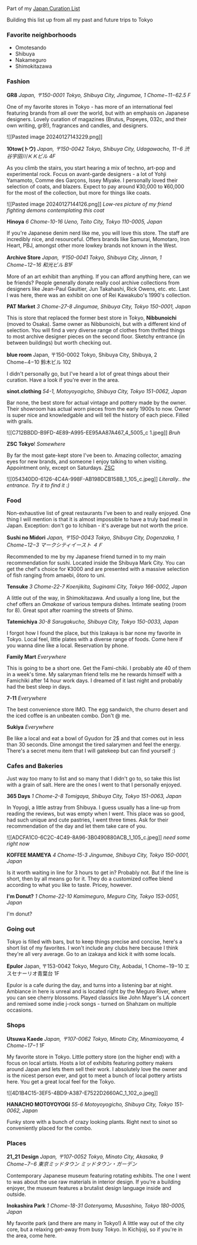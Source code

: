 Part of my [Japan Curation List](japan.md)

Building this list up from all my past and future trips to Tokyo
### Favorite neighborhoods
- Omotesando
- Shibuya
- Nakameguro
- Shimokitazawa
### Fashion

**GR8**
*Japan, 〒150-0001 Tokyo, Shibuya City, Jingumae, 1 Chome−11−62.5 F*

One of my favorite stores in Tokyo - has more of an international feel featuring brands from all over the world, but with an emphasis on Japanese designers. Lovely curation of magazines (Brutus, Popeyes, 032c, and their own writing, gr8!), fragrances and candles, and designers.

![[Pasted image 20240127143229.png]]

**10tow(トウ)**
*Japan, 〒150-0042 Tokyo, Shibuya City, Udagawacho, 11−6 渋谷宇田川ＫＫビル 4F*

As you climb the stairs, you start hearing a mix of techno, art-pop and experimental rock. Focus on avant-garde designers - a lot of Yohji Yamamoto, Comme des Garçons, Issey Miyake. I personally loved their selection of coats, and blazers. Expect to pay around ¥30,000 to ¥60,000 for the most of the collection, but more for things like coats.

![[Pasted image 20240127144126.png]]
*Low-res picture of my friend fighting demons contemplating this coat*

**Hinoya**
*6 Chome-10-16 Ueno, Taito City, Tokyo 110-0005, Japan*

If you're Japanese denim nerd like me, you will love this store. The staff are incredibly nice, and resourceful. Offers brands like Samurai, Momotaro, Iron Heart, PBJ, amongst other more lowkey brands not known in the West.

**Archive Store**
*Japan, 〒150-0041 Tokyo, Shibuya City, Jinnan, 1 Chome−12−16 和光ビル B1F*

More of an art exhibit than anything. If you can afford anything here, can we be friends? People generally donate really cool archive collections from designers like Jean-Paul Gaultier, Jun Takahashi, Rick Owens, etc. etc. Last I was here, there was an exhibit on one of Rei Kawakubo's 1990's collection. 

**PAT Market**
*3 Chome-27-8 Jingumae, Shibuya City, Tokyo 150-0001, Japan*

This is store that replaced the former best store in Tokyo, **Nibbunoichi** (moved to Osaka). Same owner as Nibbunoichi, but with a different kind of selection. You will find a very diverse range of clothes from thrifted things to most archive designer pieces on the second floor. Sketchy entrance (in between buildings) but worth checking out.

**blue room**
Japan, 〒150-0002 Tokyo, Shibuya City, Shibuya, 2 Chome−4−10 鈴木ビル 102

I didn't personally go, but I've heard a lot of great things about their curation. Have a look if you're ever in the area.

**sinot.clothing**
*54-1, Motoyoyogicho, Shibuya City, Tokyo 151-0062, Japan*

Bar none, the best store for actual vintage and pottery made by the owner. Their showroom has actual worn pieces from the early 1900s to now. Owner is super nice and knowledgable and will tell the history of each piece. Filled with grails. 

![[C712BBDD-B9FD-4E89-A995-EE95AA87A467_4_5005_c 1.jpeg]]
*Bruh*

**ZSC Tokyo**!
*Somewhere*

By far the most gate-kept store I've been to. Amazing collector, amazing eyes for new brands, and someone I enjoy talking to when visiting. Appointment only, except on Saturdays. [ZSC](https://www.2049ltd.com/about)

![[054340D0-6126-4C4A-998F-AB198DCB158B_1_105_c.jpeg]]
*Literally.. the entrance. Try it to find it :)*
### Food

Non-exhaustive list of great restaurants I've been to and really enjoyed. One thing I will mention is that it is almost impossible to have a truly bad meal in Japan. Exception: don't go to Ichiban - it's average but not worth the price.

**Sushi no Midori**
*Japan, 〒150-0043 Tokyo, Shibuya City, Dogenzaka, 1 Chome−12−3 マークシティイースト ４Ｆ*

Recommended to me by my Japanese friend turned in to my main recommendation for sushi. Located inside the Shibuya Mark City. You can get the chef's choice for ¥3000 and are presented with a massive selection of fish ranging from amaebi, ōtoro to uni. 

**Tensuke**
*3 Chome-22-7 Koenjikita, Suginami City, Tokyo 166-0002, Japan*

A little out of the way, in Shimokitazawa. And usually a long line, but the chef offers an *Omakase* of various tempura dishes. Intimate seating (room for 8). Great spot after roaming the streets of Shimo. 

**Tatemichiya**
*30-8 Sarugakucho, Shibuya City, Tokyo 150-0033, Japan*

I forgot how I found the place, but this Izakaya is bar none my favorite in Tokyo. Local feel, little plates with a diverse range of foods. Come here if you wanna dine like a local. Reservation by phone.

**Family Mart**
*Everywhere*

This is going to be a short one. Get the Fami-chiki. I probably ate 40 of them in a week's time. My salaryman friend tells me he rewards himself with a Famichiki after 14 hour work days. I dreamed of it last night and probably had the best sleep in days. 

**7-11**
*Everywhere*

The best convenience store IMO. The egg sandwich, the churro desert and the iced coffee is an unbeaten combo. Don't @ me. 

**Sukiya**
*Everywhere*

Be like a local and eat a bowl of Gyudon for 2$ and that comes out in less than 30 seconds. Dine amongst the tired salarymen and feel the energy. There's a secret menu item that I will gatekeep but can find yourself :) 

### Cafes and Bakeries

Just way too many to list and so many that I didn't go to, so take this list with a grain of salt. Here are the ones I went to that I personally enjoyed.

**365 Days**
*1 Chome-2-8 Tomigaya, Shibuya City, Tokyo 151-0063, Japan*

In Yoyogi, a little astray from Shibuya. I guess usually has a line-up from reading the reviews, but was empty when I went. This place was so good, had such unique and cute pastries, I went three times. Ask for their recommendation of the day and let them take care of you. 

![[ADCFA1C0-6C2C-4C49-8A96-3B0490880ACB_1_105_c.jpeg]]
*need some right now*

**KOFFEE MAMEYA**
*4 Chome-15-3 Jingumae, Shibuya City, Tokyo 150-0001, Japan*

Is it worth waiting in line for 3 hours to get in? Probably not. But if the line is short, then by all means go for it. They do a customized coffee blend according to what you like to taste. Pricey, however. 

**I'm Donut?**
*1 Chome-22-10 Kamimeguro, Meguro City, Tokyo 153-0051, Japan*

I'm donut?
### Going out

Tokyo is filled with bars, but to keep things precise and concise, here's a short list of my favorites. I won't include any clubs here because I think they're all very average. Go to an izakaya and kick it with some locals.

**Epulor**
Japan, 〒153-0042 Tokyo, Meguro City, Aobadai, 1 Chome−19−10 エスセナーリオ青葉台 1F

Epulor is a cafe during the day, and turns into a listening bar at night. Ambiance in here is unreal and is located right by the Meguro River, where you can see cherry blossoms.  Played classics like John Mayer's LA concert and remixed some indie j-rock songs - turned on Shahzam on multiple occasions.

### Shops

**Utsuwa Kaede**
*Japan, 〒107-0062 Tokyo, Minato City, Minamiaoyama, 4 Chome−17−1 1F*

My favorite store in Tokyo. Little pottery store (on the higher end) with a focus on local artists. Hosts a lot of exhibits featuring pottery makers around Japan and lets them sell their work. I absolutely love the owner and is the nicest person ever, and got to meet a bunch of local pottery artists here. You get a great local feel for the Tokyo.

![[4D1B4C15-3EF5-4BD9-A387-E7522D2660AC_1_102_o.jpeg]]

**HANACHO MOTOYOYOGI**
*55-6 Motoyoyogicho, Shibuya City, Tokyo 151-0062, Japan*

Funky store with a bunch of crazy looking plants. Right next to sinot so conveniently placed for the combo.
### Places

**21_21 Design**
*Japan, 〒107-0052 Tokyo, Minato City, Akasaka, 9 Chome−7−6 東京ミッドタウン ミッドタウン・ガーデン*

Contemporary Japanese museum featuring rotating exhibits. The one I went to was about the use raw materials in interior design. If you're a building enjoyer, the museum features a brutalist design language inside and outside. 

**Inokashira Park**
*1 Chome-18-31 Gotenyama, Musashino, Tokyo 180-0005, Japan*

My favorite park (and there are many in Tokyo!) A little way out of the city core, but a relaxing get-away from busy Tokyo. In Kichijoji, so if you're in the area, come here.



